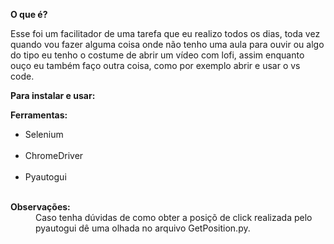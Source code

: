 <b>O que é?</b><br>

Esse foi um facilitador de uma tarefa que eu realizo todos os dias, toda vez quando vou fazer alguma coisa onde não tenho uma aula para ouvir ou algo do tipo eu tenho o costume de
abrir um vídeo com lofi, assim enquanto ouço eu também faço outra coisa, como por exemplo abrir e usar o vs code.

<b>Para instalar e usar:</b>





<b>Ferramentas:</b><br>
<ul>
        <li>Selenium</li><br>
        <li>ChromeDriver</li><br>
        <li>Pyautogui</li><br>
</ul>
<dt><b>Observações:</b></dt>
<dd>
    Caso tenha dúvidas de como obter a posiçõ de click realizada pelo pyautogui dê uma olhada no arquivo GetPosition.py.
</dd>